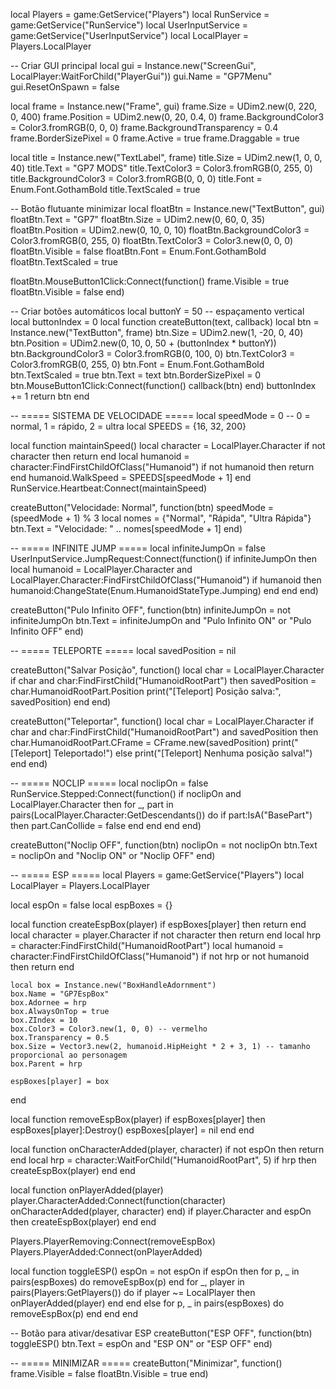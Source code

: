 local Players = game:GetService("Players")
local RunService = game:GetService("RunService")
local UserInputService = game:GetService("UserInputService")
local LocalPlayer = Players.LocalPlayer

-- Criar GUI principal
local gui = Instance.new("ScreenGui", LocalPlayer:WaitForChild("PlayerGui"))
gui.Name = "GP7Menu"
gui.ResetOnSpawn = false

local frame = Instance.new("Frame", gui)
frame.Size = UDim2.new(0, 220, 0, 400)
frame.Position = UDim2.new(0, 20, 0.4, 0)
frame.BackgroundColor3 = Color3.fromRGB(0, 0, 0)
frame.BackgroundTransparency = 0.4
frame.BorderSizePixel = 0
frame.Active = true
frame.Draggable = true

local title = Instance.new("TextLabel", frame)
title.Size = UDim2.new(1, 0, 0, 40)
title.Text = "GP7 MODS"
title.TextColor3 = Color3.fromRGB(0, 255, 0)
title.BackgroundColor3 = Color3.fromRGB(0, 0, 0)
title.Font = Enum.Font.GothamBold
title.TextScaled = true

-- Botão flutuante minimizar
local floatBtn = Instance.new("TextButton", gui)
floatBtn.Text = "GP7"
floatBtn.Size = UDim2.new(0, 60, 0, 35)
floatBtn.Position = UDim2.new(0, 10, 0, 10)
floatBtn.BackgroundColor3 = Color3.fromRGB(0, 255, 0)
floatBtn.TextColor3 = Color3.new(0, 0, 0)
floatBtn.Visible = false
floatBtn.Font = Enum.Font.GothamBold
floatBtn.TextScaled = true

floatBtn.MouseButton1Click:Connect(function()
    frame.Visible = true
    floatBtn.Visible = false
end)

-- Criar botões automáticos
local buttonY = 50 -- espaçamento vertical
local buttonIndex = 0
local function createButton(text, callback)
    local btn = Instance.new("TextButton", frame)
    btn.Size = UDim2.new(1, -20, 0, 40)
    btn.Position = UDim2.new(0, 10, 0, 50 + (buttonIndex * buttonY))
    btn.BackgroundColor3 = Color3.fromRGB(0, 100, 0)
    btn.TextColor3 = Color3.fromRGB(0, 255, 0)
    btn.Font = Enum.Font.GothamBold
    btn.TextScaled = true
    btn.Text = text
    btn.BorderSizePixel = 0
    btn.MouseButton1Click:Connect(function()
        callback(btn)
    end)
    buttonIndex += 1
    return btn
end

-- ===== SISTEMA DE VELOCIDADE =====
local speedMode = 0 -- 0 = normal, 1 = rápido, 2 = ultra
local SPEEDS = {16, 32, 200}

local function maintainSpeed()
    local character = LocalPlayer.Character
    if not character then return end
    local humanoid = character:FindFirstChildOfClass("Humanoid")
    if not humanoid then return end
    humanoid.WalkSpeed = SPEEDS[speedMode + 1]
end
RunService.Heartbeat:Connect(maintainSpeed)

createButton("Velocidade: Normal", function(btn)
    speedMode = (speedMode + 1) % 3
    local nomes = {"Normal", "Rápida", "Ultra Rápida"}
    btn.Text = "Velocidade: " .. nomes[speedMode + 1]
end)

-- ===== INFINITE JUMP =====
local infiniteJumpOn = false
UserInputService.JumpRequest:Connect(function()
    if infiniteJumpOn then
        local humanoid = LocalPlayer.Character and LocalPlayer.Character:FindFirstChildOfClass("Humanoid")
        if humanoid then
            humanoid:ChangeState(Enum.HumanoidStateType.Jumping)
        end
    end
end)

createButton("Pulo Infinito OFF", function(btn)
    infiniteJumpOn = not infiniteJumpOn
    btn.Text = infiniteJumpOn and "Pulo Infinito ON" or "Pulo Infinito OFF"
end)

-- ===== TELEPORTE =====
local savedPosition = nil

createButton("Salvar Posição", function()
    local char = LocalPlayer.Character
    if char and char:FindFirstChild("HumanoidRootPart") then
        savedPosition = char.HumanoidRootPart.Position
        print("[Teleport] Posição salva:", savedPosition)
    end
end)

createButton("Teleportar", function()
    local char = LocalPlayer.Character
    if char and char:FindFirstChild("HumanoidRootPart") and savedPosition then
        char.HumanoidRootPart.CFrame = CFrame.new(savedPosition)
        print("[Teleport] Teleportado!")
    else
        print("[Teleport] Nenhuma posição salva!")
    end
end)

-- ===== NOCLIP =====
local noclipOn = false
RunService.Stepped:Connect(function()
    if noclipOn and LocalPlayer.Character then
        for _, part in pairs(LocalPlayer.Character:GetDescendants()) do
            if part:IsA("BasePart") then
                part.CanCollide = false
            end
        end
    end
end)

createButton("Noclip OFF", function(btn)
    noclipOn = not noclipOn
    btn.Text = noclipOn and "Noclip ON" or "Noclip OFF"
end)

-- ===== ESP =====
local Players = game:GetService("Players")
local LocalPlayer = Players.LocalPlayer

local espOn = false
local espBoxes = {}

local function createEspBox(player)
    if espBoxes[player] then return end
    local character = player.Character
    if not character then return end
    local hrp = character:FindFirstChild("HumanoidRootPart")
    local humanoid = character:FindFirstChildOfClass("Humanoid")
    if not hrp or not humanoid then return end

    local box = Instance.new("BoxHandleAdornment")
    box.Name = "GP7EspBox"
    box.Adornee = hrp
    box.AlwaysOnTop = true
    box.ZIndex = 10
    box.Color3 = Color3.new(1, 0, 0) -- vermelho
    box.Transparency = 0.5
    box.Size = Vector3.new(2, humanoid.HipHeight * 2 + 3, 1) -- tamanho proporcional ao personagem
    box.Parent = hrp

    espBoxes[player] = box
end

local function removeEspBox(player)
    if espBoxes[player] then
        espBoxes[player]:Destroy()
        espBoxes[player] = nil
    end
end

local function onCharacterAdded(player, character)
    if not espOn then return end
    local hrp = character:WaitForChild("HumanoidRootPart", 5)
    if hrp then
        createEspBox(player)
    end
end

local function onPlayerAdded(player)
    player.CharacterAdded:Connect(function(character)
        onCharacterAdded(player, character)
    end)
    if player.Character and espOn then
        createEspBox(player)
    end
end

Players.PlayerRemoving:Connect(removeEspBox)
Players.PlayerAdded:Connect(onPlayerAdded)

local function toggleESP()
    espOn = not espOn
    if espOn then
        for p, _ in pairs(espBoxes) do
            removeEspBox(p)
        end
        for _, player in pairs(Players:GetPlayers()) do
            if player ~= LocalPlayer then
                onPlayerAdded(player)
            end
        end
    else
        for p, _ in pairs(espBoxes) do
            removeEspBox(p)
        end
    end
end

-- Botão para ativar/desativar ESP
createButton("ESP OFF", function(btn)
    toggleESP()
    btn.Text = espOn and "ESP ON" or "ESP OFF"
end)

-- ===== MINIMIZAR =====
createButton("Minimizar", function()
    frame.Visible = false
    floatBtn.Visible = true
end)